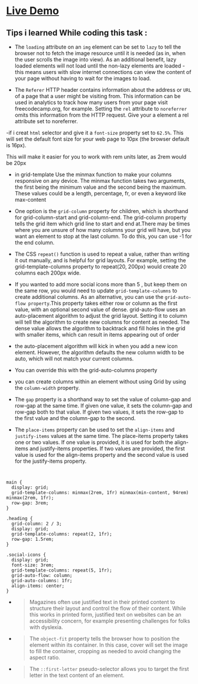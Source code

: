 # [Live Demo](https://zenab12.github.io/Freecodecamp-Magazine/)
## Tips i learned While coding this task :
- The `loading` attribute on an `img` element can be set to `lazy` to tell the browser not to fetch the image resource until it is needed (as in, when the user scrolls the image into view). As an additional benefit, lazy loaded elements will not load until the non-lazy elements are loaded - this means users with slow internet connections can view the content of your page without having to wait for the images to load.

- The `Referer` HTTP header contains information about the address or `URL` of a page that a user might be visiting from. This information can be used in analytics to track how many users from your page visit freecodecamp.org, for example. Setting the `rel` attribute to `noreferrer` omits this information from the HTTP request. Give your a element a rel attribute set to noreferrer.

-if i creat `html` selector and give it a `font-size` property set to `62.5%`. This will set the default font size for your web page to 10px (the browser default is 16px).

This will make it easier for you to work with rem units later, as 2rem would be 20px

- in grid-template Use the minmax function to make your columns responsive on any device. The minmax function takes two arguments, the first being the minimum value and the second being the maximum. These values could be a length, percentage, fr, or even a keyword like max-content

- One option is the `grid-column` property for children, which is shorthand for grid-column-start and grid-column-end. The grid-column property tells the grid item which grid line to start and end at.There may be times where you are unsure of how many columns your grid will have, but you want an element to stop at the last column. To do this, you can use -1 for the end column.

- The CSS `repeat()` function is used to repeat a value, rather than writing it out manually, and is helpful for grid layouts. For example, setting the grid-template-columns property to repeat(20, 200px) would create 20 columns each 200px wide.

- If you wanted to add more social icons more than 5 , but keep them on the same row, you would need to update `grid-template-columns` to create additional columns. As an alternative, you can use the `grid-auto-flow property`.This property takes either row or column as the first value, with an optional second value of dense. grid-auto-flow uses an auto-placement algorithm to adjust the grid layout. Setting it to column will tell the algorithm to create new columns for content as needed. The dense value allows the algorithm to backtrack and fill holes in the grid with smaller items, which can result in items appearing out of order
- the auto-placement algorithm will kick in when you add a new icon element. However, the algorithm defaults the new column width to be auto, which will not match your current columns.
- You can override this with the grid-auto-columns property

-  you can create columns within an element without using Grid by using the `column-width` property.
- The `gap` property is a shorthand way to set the value of column-gap and row-gap at the same time. If given one value, it sets the column-gap and row-gap both to that value. If given two values, it sets the row-gap to the first value and the column-gap to the second.
- The `place-items` property can be used to set the `align-items` and `justify-items` values at the same time. The place-items property takes one or two values. If one value is provided, it is used for both the align-items and justify-items properties. If two values are provided, the first value is used for the align-items property and the second value is used for the justify-items property.
```


main {
  display: grid;
  grid-template-columns: minmax(2rem, 1fr) minmax(min-content, 94rem) minmax(2rem, 1fr);
  row-gap: 3rem;
}

.heading {
  grid-column: 2 / 3;
  display: grid;
  grid-template-columns: repeat(2, 1fr);
  row-gap: 1.5rem;
}

.social-icons {
  display: grid;
  font-size: 3rem;
  grid-template-columns: repeat(5, 1fr);
  grid-auto-flow: column;
  grid-auto-columns: 1fr;
  align-items: center;
}
```

- > Magazines often use justified text in their printed content to structure their layout and control the flow of their content. While this works in printed form, justified text on websites can be an accessibility concern, for example presenting challenges for folks with dyslexia.
- > The `object-fit` property tells the browser how to position the element within its container. In this case, cover will set the image to fill the container, cropping as needed to avoid changing the aspect ratio.
- > The `::first-letter` pseudo-selector allows you to target the first letter in the text content of an element.
